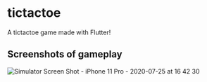 # tictactoe

A tictactoe game made with Flutter! 

## Screenshots of gameplay
![Simulator Screen Shot - iPhone 11 Pro - 2020-07-25 at 16 42 30](https://user-images.githubusercontent.com/58582357/88468271-da87c000-ce95-11ea-8109-6be8bae628d4.png)



